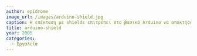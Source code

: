 ```yaml
---
author: epidrome
image_url: /images/arduino-shield.jpg
caption: Η επέκταση με shields επιτρέπει στο βασικό Arduino να αποκτήσει νέες δυνατότητες εισόδου (π.χ., joystick) και εξόδου.
title: arduino-shield
year: 2005
categories:
  - Εργαλεία
---
```

